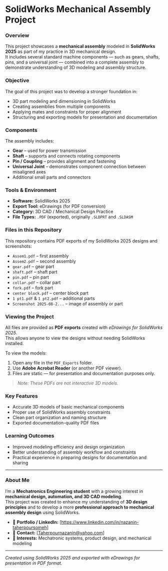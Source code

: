 # SolidWorks Mechanical Assembly Project

### Overview
This project showcases a **mechanical assembly** modeled in **SolidWorks 2025** as part of my practice in 3D mechanical design.  
It includes several standard machine components — such as gears, shafts, pins, and a universal joint — combined into a complete assembly to demonstrate understanding of 3D modeling and assembly structure.

### Objective
The goal of this project was to develop a stronger foundation in:
- 3D part modeling and dimensioning in SolidWorks  
- Creating assemblies from multiple components  
- Applying mates and constraints for proper alignment  
- Structuring and exporting models for presentation and documentation  

### Components
The assembly includes:
- **Gear** – used for power transmission  
- **Shaft** – supports and connects rotating components  
- **Pin / Coupling** – provides alignment and fastening  
- **Universal Joint** – demonstrates component connection between misaligned axes  
- Additional small parts and connectors  

### Tools & Environment
- **Software:** SolidWorks 2025  
- **Export Tool:** eDrawings (for PDF conversion)  
- **Category:** 3D CAD / Mechanical Design Practice  
- **File Types:** `.PDF` (exported), originally `.SLDPRT` and `.SLDASM`

### Files in this Repository
This repository contains PDF exports of my SolidWorks 2025 designs and screenshots:

- `Assem1.pdf` – first assembly  
- `Assem2.pdf` – second assembly  
- `gear.pdf` – gear part  
- `shaft.pdf` – shaft part  
- `pin.pdf` – pin part  
- `collar.pdf` – collar part  
- `fork.pdf` – fork part  
- `center block.pdf` – center block part  
- `1 pt1.pdf` & `1 pt2.pdf` – additional parts  
- `Screenshot 2025-08-2...` – image of assembly or part

### Viewing the Project
All files are provided as **PDF exports** created with *eDrawings for SolidWorks 2025*.  
This allows anyone to view the designs without needing SolidWorks installed.

To view the models:
1. Open any file in the `PDF_Exports` folder.  
2. Use **Adobe Acrobat Reader** (or another PDF viewer).  
3. Files are static — for presentation and documentation purposes only.

> *Note: These PDFs are not interactive 3D models.*

### Key Features
- Accurate 3D models of basic mechanical components  
- Proper use of SolidWorks assembly constraints  
- Clean part organization and naming structure  
- Exported documentation-quality PDF files  

### Learning Outcomes
- Improved modeling efficiency and design organization  
- Better understanding of assembly workflow and constraints  
- Practical experience in preparing designs for documentation and sharing  

---

### About Me
I’m a **Mechatronics Engineering student** with a growing interest in **mechanical design, automation, and 3D CAD modeling**.  
This project was created to enhance my understanding of **3D design principles** and to develop a more **professional approach to mechanical assembly design** using SolidWorks.

- 💼 **Portfolio / LinkedIn:** [https://www.linkedin.com/in/nazanin-taherpoursomeh]  
- 📧 **Contact:** [Taherpournazanin@yahoo.com]  
- 🧠 **Interests:** Mechatronic systems, product design, and mechanical modeling  

---

*Created using SolidWorks 2025 and exported with eDrawings for presentation in PDF format.*
